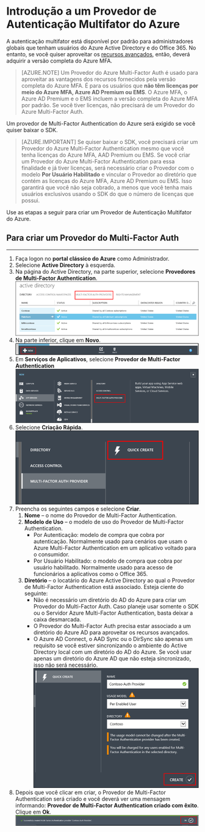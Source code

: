 <properties
	pageTitle="Introdução a um Provedor de Microsoft Azure Multi-Factor Authentication"
	description="Saiba como criar um Provedor de Autenticação Multifator do Azure."
	services="multi-factor-authentication"
	documentationCenter=""
	authors="kgremban"
	manager="femila"
	editor="curtand"/>

<tags
	ms.service="multi-factor-authentication"
	ms.workload="identity"
	ms.tgt_pltfrm="na"
	ms.devlang="na"
	ms.topic="get-started-article"
	ms.date="08/04/2016"
	ms.author="kgremban"/>



# Introdução a um Provedor de Autenticação Multifator do Azure
A autenticação multifator está disponível por padrão para administradores globais que tenham usuários do Azure Active Directory e do Office 365. No entanto, se você quiser aproveitar os [recursos avançados](multi-factor-authentication-whats-next.md), então, deverá adquirir a versão completa do Azure MFA.

> [AZURE.NOTE]  Um Provedor do Azure Multi-Factor Auth é usado para aproveitar as vantagens dos recursos fornecidos pela versão completa do Azure MFA. É para os usuários que **não têm licenças por meio do Azure MFA, Azure AD Premium ou EMS**. O Azure MFA, o Azure AD Premium e o EMS incluem a versão completa do Azure MFA por padrão. Se você tiver licenças, não precisará de um Provedor do Azure Multi-Factor Auth.

Um provedor de Multi-Factor Authentication do Azure será exigido se você quiser baixar o SDK.

> [AZURE.IMPORTANT]  Se quiser baixar o SDK, você precisará criar um Provedor do Azure Multi-Factor Authentication mesmo que você tenha licenças do Azure MFA, AAD Premium ou EMS. Se você criar um Provedor do Azure Multi-Factor Authentication para essa finalidade e já tiver licenças, será necessário criar o Provedor com o modelo **Por Usuário Habilitado** e vincular o Provedor ao diretório que contém as licenças do Azure MFA, Azure AD Premium ou EMS. Isso garantirá que você não seja cobrado, a menos que você tenha mais usuários exclusivos usando o SDK do que o número de licenças que possui.

Use as etapas a seguir para criar um Provedor de Autenticação Multifator do Azure.

## Para criar um Provedor do Multi-Factor Auth
--------------------------------------------------------------------------------

1. Faça logon no **portal clássico do Azure** como Administrador.
2. Selecione **Active Directory** à esquerda.
3. Na página do Active Directory, na parte superior, selecione **Provedores de Multi-Factor Authentication**. ![Criação de um provedor MFA](./media/multi-factor-authentication-get-started-auth-provider/authprovider1.png)
4. Na parte inferior, clique em **Novo**. ![Criação de um provedor MFA](./media/multi-factor-authentication-get-started-auth-provider/authprovider2.png)
5. Em **Serviços de Aplicativos**, selecione **Provedor de Multi-Factor Authentication** ![Criação de um provedor MFA](./media/multi-factor-authentication-get-started-auth-provider/authprovider3.png)
6. Selecione **Criação Rápida**. ![Criação de um provedor MFA](./media/multi-factor-authentication-get-started-auth-provider/authprovider4.png)
5. Preencha os seguintes campos e selecione **Criar**.
	1. **Nome** – o nome do Provedor de Multi-Factor Authentication.
	2. **Modelo de Uso** – o modelo de uso do Provedor de Multi-Factor Authentication.
		- Por Autenticação: modelo de compra que cobra por autenticação. Normalmente usado para cenários que usam o Azure Multi-Factor Authentication em um aplicativo voltado para o consumidor.
		- Por Usuário Habilitado: o modelo de compra que cobra por usuário habilitado. Normalmente usado para acesso de funcionários a aplicativos como o Office 365.
	2. **Diretório** – o locatário do Azure Active Directory ao qual o Provedor de Multi-Factor Authentication está associado. Esteja ciente do seguinte:
		- Não é necessário um diretório do AD do Azure para criar um Provedor do Multi-Factor Auth. Caso planeje usar somente o SDK ou o Servidor Azure Multi-Factor Authentication, basta deixar a caixa desmarcada.
		- O Provedor do Multi-Factor Auth precisa estar associado a um diretório do Azure AD para aproveitar os recursos avançados.
		- O Azure AD Connect, o AAD Sync ou o DirSync são apenas um requisito se você estiver sincronizando o ambiente do Active Directory local com um diretório do AD do Azure. Se você usar apenas um diretório do Azure AD que não esteja sincronizado, isso não será necessário. ![Criação de um provedor MFA](./media/multi-factor-authentication-get-started-auth-provider/authprovider5.png)
5. Depois que você clicar em criar, o Provedor de Multi-Factor Authentication será criado e você deverá ver uma mensagem informando: **Provedor de Multi-Factor Authentication criado com êxito**. Clique em **Ok**. ![Criação de um provedor MFA](./media/multi-factor-authentication-get-started-auth-provider/authprovider6.png)

<!---HONumber=AcomDC_0921_2016-->